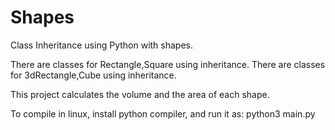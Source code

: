 # Shapes
Class Inheritance using Python with shapes.

There are classes for Rectangle,Square using inheritance.
There are classes for 3dRectangle,Cube using inheritance.

This project calculates the volume and the area of each shape.

To compile in linux, install python compiler, and run it as:
python3 main.py
